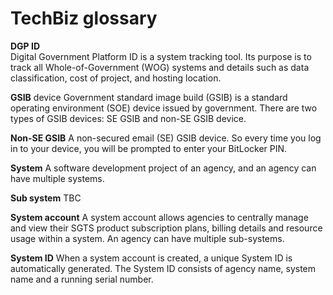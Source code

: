 # TechBiz glossary
**DGP ID**  
Digital Government Platform ID is a system tracking tool. Its purpose is to track all Whole-of-Government (WOG) systems and details such as data classification, cost of project, and hosting location.

**GSIB** device
Government standard image build (GSIB) is a standard operating environment (SOE) device issued by government. There are two types of GSIB devices: SE GSIB and non-SE GSIB device.

**Non-SE GSIB**
A non-secured email (SE) GSIB device. So every time you log in to your device, you will be prompted to enter your BitLocker PIN.

**System**
A software development project of an agency, and an agency can have multiple systems.

**Sub system**
TBC

**System account**
A system account allows agencies to centrally manage and view their SGTS product subscription plans, billing details and resource usage within a system. An agency can have multiple sub-systems.

**System ID**
When a system account is created, a unique System ID is automatically generated. The System ID consists of agency name, system name and a running serial number.

